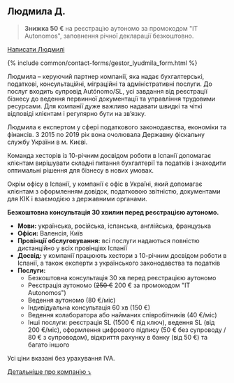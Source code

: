## Людмила Д.

> **Знижка 50 €** на реєстрацію аутономо за промокодом "IT Autonomos", заповнення річної декларації безкоштовно.

<a href="#" class="btn-contact-gestor" onclick="contactGestorLyudmila(); return false;">Написати Людмилі</a>

{% include common/contact-forms/gestor_lyudmila_form.html %}

Людмила – керуючий партнер компанії, яка надає бухгалтерські, податкові, консультаційні, міграційні та адміністративні
послуги. До послуг входить супровід Autónomo/SL, усі завдання від реєстрації бізнесу до ведення первинної документації
та управління трудовими ресурсами. Для компанії дуже важливо надавати швидкі та чіткі відповіді клієнтам і регулярно
бути на зв’язку.

Людмила є експертом у сфері податкового законодавства, економіки та фінансів. З 2015 по 2019 рік вона очолювала Державну
фіскальну службу України в м. Києві.

Команда хесторів із 10-річним досвідом роботи в Іспанії допомагає клієнтам вирішувати складні питання бухгалтерії та
податків і знаходити оптимальні рішення для бізнесу в нових умовах.

Окрім офісу в Іспанії, у компанії є офіс в Україні, який допомагає клієнтам з оформленням довідок, податковою
звітністю, документами для КІК і взаємодією з державними органами.

**Безкоштовна консультація 30 хвилин перед реєстрацією аутономо.**

- **Мови:** українська, російська, іспанська, англійська, французька
- **Офіси:** Валенсія, Київ
- **Провінції обслуговування:** всі послуги надаються повністю дистанційно у всіх провінціях Іспанії
- **Досвід:** у компанії працюють хестори з 10-річним досвідом роботи в Іспанії, а також експерти з українського
  законодавства та податків
- **Послуги:**
    - Безкоштовна консультація 30 хв перед реєстрацією аутономо
    - Реєстрація аутономо (<s>250 €</s> 200 € за промокодом "IT Autonomos")
    - Ведення аутономо (80 €/міс)
    - Індивідуальна консультація 60 хв (150 €)
    - Ведення колаборатора або найманих співробітників (40 €/міс)
    - Інші послуги: реєстрація SL (1500 € під ключ), ведення SL (від 200 €/міс), оформлення цифрового підпису (50 €
      без супроводу / 80 € з супроводом), відкриття рахунку в банку (від 50 €) та багато іншого

Усі ціни вказані без урахування IVA.

<a href="#" id="detailsLinkLyudmilaD" onclick="toggleDetailsLyudmilaD(); return false;">Детальніше про компанію ⤵</a>

<div id="hiddenContentLyudmilaD" style="display: none; margin-top: 10px;">
<ul>
  <li><strong>Штат:</strong> до 10 співробітників</li>
  <li><strong>Освіта:</strong>
    <ul>
      <li>Усі співробітники мають профільну вищу освіту (юридичну, економічну, фінансову)</li>
      <li>Людмила: Заслужений економіст України (2017 рік), випускниця MBA в Единбурзькій бізнес-школі (2020 рік), доктор філософії Київського національного університету імені Тараса Шевченка (2021)</li>
      <li>Анатолій (співзасновник компанії): Instituto Gilabert de Centelles, спеціалізація "Administración y finanzas" (2018), член Мадридської асоціації "Asesores Excelentes"</li>
    </ul>
  </li>
  <li><strong>Цифровий сертифікат:</strong> хестор подає звітність використовуючи свій сертифікат, який ви авторизуєте в податковому кабінеті</li>
  <li><strong>Відповідальність:</strong> страхування, яке покриває збитки в разі помилки хестора (Catalana Occidente N de póliza 8-6.371.558-N)</li>
</ul>
</div>

<script>
  function toggleDetailsLyudmilaD() {
    const content = document.getElementById('hiddenContentLyudmilaD');
    const link = document.getElementById('detailsLinkLyudmilaD');
    if (content.style.display === 'none') {
      content.style.display = 'block';
      link.textContent = 'Детальніше про компанію ⤴';
    } else {
      content.style.display = 'none';
      link.textContent = 'Детальніше про компанію ⤵';
    }
  }
</script>
